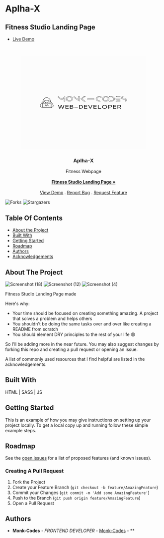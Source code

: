 # Aplha-X
## Fitness Studio Landing Page
- [Live Demo](https://Alpha-dx.netlify.app/)
<br/>
<p align="center">
<img src="logo.png" alt="image" width="400" height="300">
  <a href="https://github.com/MonkCodes/Aplha-X">
  </a>
  <h3 align="center">Aplha-X</h3>

  <p align="center">
    Fitness Webpage
    <br/>
    <br/>
    <a href="https://github.com/MonkCodes/Aplha-X"><strong>Fitness Studio Landing Page »</strong></a>
    <br/>
    <br/>
    <a href="https://github.com/MonkCodes/Aplha-X">View Demo</a>
    .
    <a href="https://github.com/MonkCodes/Aplha-X/issues">Report Bug</a>
    .
    <a href="https://github.com/MonkCodes/Aplha-X/issues">Request Feature</a>
  </p>
</p>

![Forks](https://img.shields.io/github/forks/MonkCodes/Aplha-X?style=social) ![Stargazers](https://img.shields.io/github/stars/MonkCodes/Aplha-X?style=social) 

## Table Of Contents

* [About the Project](#about-the-project)
* [Built With](#built-with)
* [Getting Started](#getting-started)
* [Roadmap](#roadmap)
* [Authors](#authors)
* [Acknowledgements](#acknowledgements)

## About The Project
![Screenshot (18)](https://github.com/Monk-Codes/Aplha-X/assets/84877191/1ce50c9a-ac71-4596-aed1-f111e6eb3bf9)
![Screenshot (12)](https://github.com/Monk-Codes/Aplha-X/assets/84877191/276e6c2b-87af-465a-a5c6-c5a0e7660840)
![Screenshot (4)](https://github.com/Monk-Codes/Aplha-X/assets/84877191/cc5377c3-845b-4886-8bd4-4f7ff8bceb59)
    
Fitness Studio Landing Page made 

Here's why:

* Your time should be focused on creating something amazing. A project that solves a problem and helps others
* You shouldn't be doing the same tasks over and over like creating a README from scratch
* You should element DRY principles to the rest of your life :smile:

 So I'll be adding more in the near future. You may also suggest changes by forking this repo and creating a pull request or opening an issue.

A list of commonly used resources that I find helpful are listed in the acknowledgements.

## Built With

HTML | SASS | JS

## Getting Started

This is an example of how you may give instructions on setting up your project locally.
To get a local copy up and running follow these simple example steps.

## Roadmap

See the [open issues](https://github.com/MonkCodes//issues) for a list of proposed features (and known issues).

### Creating A Pull Request

1. Fork the Project
2. Create your Feature Branch (`git checkout -b feature/AmazingFeature`)
3. Commit your Changes (`git commit -m 'Add some AmazingFeature'`)
4. Push to the Branch (`git push origin feature/AmazingFeature`)
5. Open a Pull Request

## Authors

* **Monk-Codes** - *FRONTEND DEVELOPER* - [Monk-Codes](https://github.com/Monk-Codes) - **
